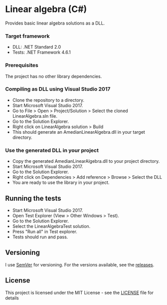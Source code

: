 # Linear algebra (C#)

Provides basic linear algebra solutions as a DLL.

### Target framework

- DLL:   .NET Standard 2.0
- Tests: .NET Framework 4.6.1

### Prerequisites

The project has no other library dependencies.

### Compiling as DLL using Visual Studio 2017

- Clone the repository to a directory.
- Start Microsoft Visual Studio 2017.
- Go to File > Open > Project/Solution > Select the cloned LinearAlgebra.sln file.
- Go to the Solution Explorer.
- Right click on LinearAlgebra solution > Build
- This should generate an AmedianLinearAlgebra.dll in your target directory.

### Use the generated DLL in your project

- Copy the generated AmedianLinearAlgebra.dll to your project directory.
- Start Microsoft Visual Studio 2017.
- Go to the Solution Explorer.
- Right click on Dependencies > Add reference > Browse > Select the DLL
- You are ready to use the library in your project.

## Running the tests

- Start Microsoft Visual Studio 2017.
- Open Test Explorer (View > Other Windows > Test).
- Go to the Solution Explorer.
- Select the LinearAlgebraTest solution.
- Press "Run all" in Test explorer.
- Tests should run and pass.

## Versioning

I use [SemVer](http://semver.org/) for versioning. For the versions available, see the [releases](https://github.com/amedian/c-sharp-linear-algebra/releases). 

## License

This project is licensed under the MIT License - see the [LICENSE](LICENSE) file for details

